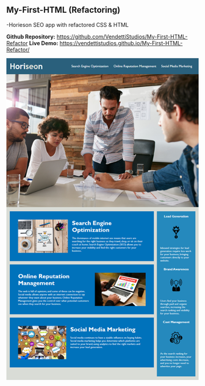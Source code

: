 ## My-First-HTML (Refactoring)

-Horieson SEO app with refactored CSS & HTML




**Github Repository:**
https://github.com/VendettiStudios/My-First-HTML-Refactor
**Live Demo:**
https://vendettistudios.github.io/My-First-HTML-Refactor/

![SS](./assets/images/ss.png)
